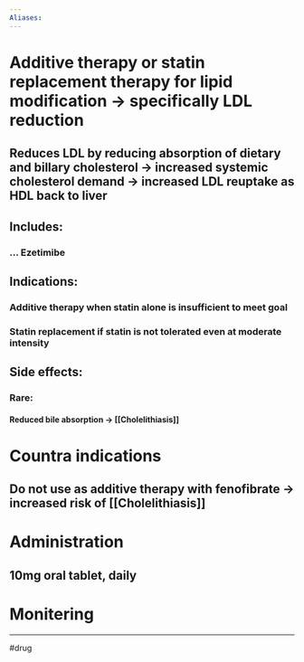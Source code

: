 ```yaml
---
Aliases:
---
```

# Additive therapy or statin replacement therapy for lipid modification -> specifically LDL reduction
## Reduces LDL by reducing absorption of dietary and billary cholesterol -> increased systemic cholesterol demand -> increased LDL reuptake as HDL back to liver 
## Includes:
### ... Ezetimibe 
## Indications:
### Additive therapy when statin alone is insufficient to meet goal
### Statin replacement if statin is not tolerated even at moderate intensity
### 
## Side effects:
### Rare:
#### Reduced bile absorption -> [[Cholelithiasis]]
# Countra indications
## Do not use as additive therapy with fenofibrate -> increased risk of [[Cholelithiasis]]
# Administration 
## 10mg oral tablet, daily  
# Monitering 

---
#drug 
